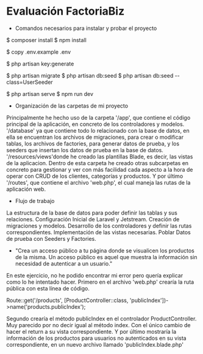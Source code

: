 # Evaluación FactoriaBiz

- Comandos necesarios para instalar y probar el proyecto

$ composer install
$ npm install

$ copy .env.example .env

$ php artisan key:generate

$ php artisan migrate 
$ php artisan db:seed
$ php artisan db:seed --class=UserSeeder

$ php artisan serve 
$ npm run dev

- Organización de las carpetas de mi proyecto

Principalmente he hecho uso de la carpeta '/app', que contiene el código principal de la aplicación, en concreto de los controladores y modelos. 
'/database' ya que contiene todo lo relacionado con la base de datos, en ella se encuentran los archivos de migraciones, para crear o modificar tablas, los archivos de factories, para generar datos de prueba, y los seeders que insertan los datos de prueba en la base de datos.
'/resources/views'donde he creado las plantillas Blade, es decir, las vistas de la aplicacion. Dentro de esta carpeta he creado otras subcarpetas en concreto para gestionar y ver con más facilidad cada aspecto a la hora de operar con CRUD de los clientes, categorías y productos.
Y por último '/routes', que contiene el archivo 'web.php', el cual maneja las rutas de la aplicación web.

- Flujo de trabajo

La estructura de la base de datos para poder definir las tablas y sus relaciones.
Configuración Inicial de Laravel y Jetstream.
Creación de migraciones y modelos.
Desarrollo de los controladores y definir las rutas correspondientes.
Implementación de las vistas necesarias.
Poblar Datos de prueba con Seeders y Factories.


- "Crea un acceso público a tu página donde se visualicen los productos
de la misma. Un acceso público es aquel que muestra la información sin
necesidad de autenticar a un usuario."

En este ejercicio, no he podido encontrar mi error pero quería explicar como lo he intentado hacer.
Primero en el archivo 'web.php' crearía la ruta pública con esta línea de código.

Route::get('/products', [ProductController::class, 'publicIndex'])->name('products.publicIndex');

Segundo crearía el método publicIndex en el controlador ProductController. Muy parecido por no decir igual al método index. Con el único cambio de hacer el return a su vista correspondiente.
Y por último mostraría la información de los productos para usuarios no autenticados en su vista correspondiente, en un nuevo archivo llamado 'publicIndex.blade.php'